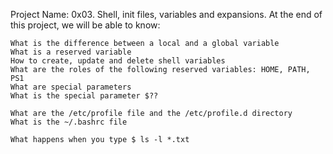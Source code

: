 Project Name: 0x03. Shell, init files, variables and expansions.
At the end of this project, we will be able to know:

    What is the difference between a local and a global variable
    What is a reserved variable
    How to create, update and delete shell variables
    What are the roles of the following reserved variables: HOME, PATH, PS1
    What are special parameters
    What is the special parameter $??

    What are the /etc/profile file and the /etc/profile.d directory
    What is the ~/.bashrc file

    What happens when you type $ ls -l *.txt
